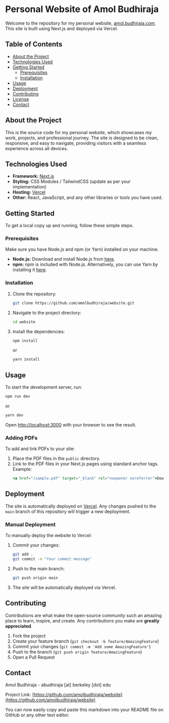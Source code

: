 # Personal Website of Amol Budhiraja

Welcome to the repository for my personal website, [amol.budhiraja.com](https://amol.budhiraja.com/). This site is built using Next.js and deployed via Vercel.

## Table of Contents

- [About the Project](#about-the-project)
- [Technologies Used](#technologies-used)
- [Getting Started](#getting-started)
  - [Prerequisites](#prerequisites)
  - [Installation](#installation)
- [Usage](#usage)
- [Deployment](#deployment)
- [Contributing](#contributing)
- [License](#license)
- [Contact](#contact)

## About the Project

This is the source code for my personal website, which showcases my work, projects, and professional journey. The site is designed to be clean, responsive, and easy to navigate, providing visitors with a seamless experience across all devices.

## Technologies Used

- **Framework:** [Next.js](https://nextjs.org/)
- **Styling:** CSS Modules / TailwindCSS (update as per your implementation)
- **Hosting:** [Vercel](https://vercel.com/)
- **Other:** React, JavaScript, and any other libraries or tools you have used.

## Getting Started

To get a local copy up and running, follow these simple steps.

### Prerequisites

Make sure you have Node.js and npm (or Yarn) installed on your machine.

- **Node.js:** Download and install Node.js from [here](https://nodejs.org/).
- **npm:** npm is included with Node.js. Alternatively, you can use Yarn by installing it [here](https://classic.yarnpkg.com/en/docs/install).

### Installation

1. Clone the repository:
   ```bash
   git clone https://github.com/amolbudhiraja/website.git
   ```
2. Navigate to the project directory:
   ```bash
   cd website
   ```
3. Install the dependencies:
   ```bash
   npm install
   ```
   or
   ```bash
   yarn install
   ```

## Usage

To start the development server, run:

```bash
npm run dev
```

or

```bash
yarn dev
```

Open [http://localhost:3000](http://localhost:3000) with your browser to see the result.

### Adding PDFs

To add and link PDFs to your site:

1. Place the PDF files in the `public` directory.
2. Link to the PDF files in your Next.js pages using standard anchor tags. Example:
   ```jsx
   <a href="/sample.pdf" target="_blank" rel="noopener noreferrer">Download Sample PDF</a>
   ```

## Deployment

The site is automatically deployed on [Vercel](https://vercel.com/). Any changes pushed to the `main` branch of this repository will trigger a new deployment.

### Manual Deployment

To manually deploy the website to Vercel:

1. Commit your changes:
   ```bash
   git add .
   git commit -m "Your commit message"
   ```
2. Push to the main branch:
   ```bash
   git push origin main
   ```
   
3. The site will be automatically deployed via Vercel.

## Contributing

Contributions are what make the open-source community such an amazing place to learn, inspire, and create. Any contributions you make are **greatly appreciated**.

1. Fork the project
2. Create your feature branch (`git checkout -b feature/AmazingFeature`)
3. Commit your changes (`git commit -m 'Add some AmazingFeature'`)
4. Push to the branch (`git push origin feature/AmazingFeature`)
5. Open a Pull Request

## Contact

Amol Budhiraja - abudhiraja \[at\] berkeley \[dot\] edu

Project Link: [https://github.com/amolbudhiraja/website](https://github.com/amolbudhiraja/website)


You can now easily copy and paste this markdown into your README file on GitHub or any other text editor.
